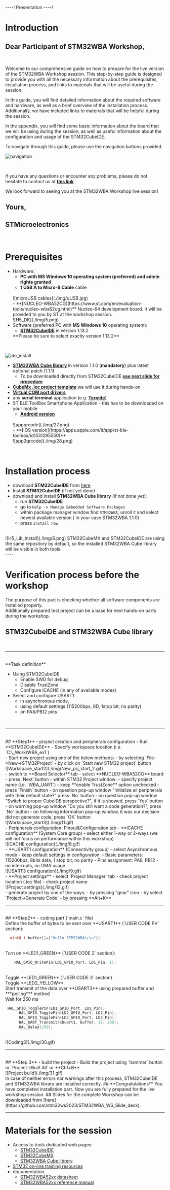 ----!
Presentation
----!

# Introduction
## Dear Participant of STM32WBA Workshop,
<br>

Welcome to our comprehensive guide on how to prepare for the live version of the STM32WBA Workshop session. This step-by-step guide is designed to provide you with all the necessary information about the prerequisites, installation process, and links to materials that will be useful during the session.

In this guide, you will find detailed information about the required software and hardware, as well as a brief overview of the installation process. Additionally, we have included links to materials that will be helpful during the session.


In the appendix, you will find some basic information about the board that we will be using during the session, as well as useful information about the configuration and usage of the STM32CubeIDE.
<br>

To navigate through this guide, please use the navigation buttons provided.
<br>

  ![navigation](./img/navigation.gif)

<br>

If you have any questions or encounter any problems, please do not hesitate to contact us at  **[this link](https://community.st.com/t5/stm32wba/stm32wba-workshop-simplify-your-wireless-design-journey-with-st/m-p/594018)**

We look forward to seeing you at the STM32WBA Workshop live session!
<br>

## Yours,
## STMicroelectronics 
<br>

# Prerequisites
- Hardware:
  - **PC with MS Windows 10 operating system (preferred) and admin rights granted**
  - **1 USB A to Micro-B Cable** cable 
  <br>
  ![microUSB cables](./img/uUSB.jpg)
  <br>
  - **[NUCLEO-WBA52CG](https://www.st.com/en/evaluation-tools/nucleo-wba52cg.html)** Nucleo-64 development board.
  It will be provided to you by ST at the workshop session. 
  <br>
  ![H5_DK](./img/5.png)
  <br>
- Software (preferred PC with **MS Windows 10** operating system):
  - **[STM32CubeIDE](https://www.st.com/en/development-tools/stm32cubeide.html)** in version 1.13.2
  <awarning>
  **Please be sure to select exactly version 1.13.2**
  </awarning>
<br>



  ![ide_install](./img/6.png)
  - **[STM32WBA Cube library](https://rristm.github.io/tomas_materials_v2/stm32ws2023/STM32WBA_WS/master/file_live_1.md/2)** in version 1.1.0 (**mandatory**) plus latest optional patch (1.1.1)
    - To be downloaded directly from STM32CubeIDE **[see next slide for procedure](https://rristm.github.io/tomas_materials_v2/stm32ws2023/STM32WBA_WS/master/file_live_1.md/2)**
  - **[CubeMx .ioc project template](https://github.com/stm32ws2023/WBA_WS_ioc)** we will use it during hands-on
  - **[Virtual COM port drivers](https://www.st.com/en/development-tools/stsw-stm32102.html)**
  -  any **serial terminal** application (e.g. **[Termite](https://termite.software.informer.com/3.4/)**)
  - ST BLE ToolBox Smartphone Application - this has to be downloaded on your mobile
    - **[Android version](https://play.google.com/store/apps/details?id=com.st.dit.stbletoolbox&hl=it&gl=US&pli=1)**
    <br>
    ![appqrcode](./img/27.png)
    <br>
    - **[IOS version](https://apps.apple.com/it/app/st-ble-toolbox/id1531295550)**
    <br>
    ![app2qrcode](./img/28.png)
    <br>

<br>

# Installation process
- download **STM32CubeIDE** from [here](https://www.st.com/en/development-tools/stm32cubeide.html)
- Install **STM32CubeIDE** (if not yet done)
- download and install **STM32WBA Cube library** (if not done yet):
  - run **STM32CubeIDE**
  - go to `Help -> Manage Embedded Software Packages`
  - within package manager window find `STM32WBA`, unroll it and select newest available version ( in your case STM32WBA 1.1.0)
  - press `install now`
<br>
![H5_Lib_Install](./img/6.png)

<ainfo>
STM32CubeMX and STM32CubeIDE are using the same repository by default, so the installed STM32WBA Cube library will be visible in both tools.
</ainfo>


<br>
----


# Verification process before the workshop
The purpose of this part is checking whether all software components are installed properly.
<br>
Additionally prepared test project can be a base for next hands-on parts during the workshop.

## **STM32CubeIDE and STM32WBA Cube library**
<br>

----

<br>
**Task definition**
<br>

- Using STM32CubeIDE
  - Enable SWD for debug
  - Disable TrustZone
  - Configure ICACHE (in any of available modes)
- Select and configure USART1
  - in asynchronous mode,
  - using default settings (115200bps, 8D, 1stop bit, no parity) 
  - on PA8/PB12 pins
<br>

----

<br>
## **Step1** - project creation and peripherals configuration
 - Run **STM32CubeIDE**
 - Specify workspace location (i.e. `C:\_Work\WBA_ex1`)

<br>
- Start new project using one of the below methods:
  - by selecting `File->New->STM32Project` 
  - by click on `Start new STM32 project` button
  <br>
  ![Workspace_start2](./img/New_prj_start_2.gif)
<br>
- switch to **Board Selector** tab
- select **NUCLEO-WBA52CG** board
- press `Next` button
- within STM32 Project window:
  - specify project name (i.e. `WBA_UART`)
  - keep **enable TrustZone** option unchecked
  - press `Finish` button
  - on question pop-up window "Initialize all peripherals with their default state?" press `No` button 
  - on question pop-up window "Switch to proper CubeIDE perspective?", if it is showed, press `Yes` button 
  - on worning pop-up window "Do you still want a code generation?", press `No` button 
  - on following information pop-up window, it was our decision did not generate code, press `OK` button 
  <br>
   ![Workspace_start3](./img/11.gif)
<br>
- Peripherals configuration: Pinout&Configuration tab
- **ICACHE configuration** (System Core group)
  - select either 1-way or 2-ways (we will not focus on performance within this workshop)
  <br>
  ![ICACHE configuration](./img/8.gif)
  <br>
- **USART1 configuration** (Connectivity group)
  - select Asynchronous mode
  - keep default settings in configuration:
    - Basic parameters: 115200bps, 8bits data, 1 stop bit, no parity
    - Pins assignment: PA8, PB12
    - no interrupts, no DMA usage
  <br>
    ![USART3 configuration](./img/9.gif)
<br>
- **Project settings**
  - select `Project Manager` tab
  - check project location (.ioc file)
  - check project name
<br>
   ![Project settings](./img/12.gif)
<br>
  - generate project by one of the ways:
    - by pressing "gear" icon
    - by select `Project->Generate Code`
    - by pressing **Alt+K**

----

<br>
## **Step2** - coding part (`main.c` file)
<br>
Define the buffer of bytes to be sent over **USART1** (`USER CODE PV` section):
<br>

```c
  uint8_t buffer[]={"Hello STM32WBA\r\n"};
```

<br>
Turn on **LED1_GREEN** (`USER CODE 2` section):
<br>

```c
    HAL_GPIO_WritePin(LD1_GPIO_Port, LD1_Pin, 1);
```

<br>
Toggle **LED1_GREEN** (`USER CODE 3` section)
<br>
Toggle **LED2_YELLOW** 
<br>
Start transmit of the data over **USART3** using prepared buffer and ***polling*** method
<br>
Wait for 250 ms
<br>

```c
 HAL_GPIO_TogglePin(LD1_GPIO_Port, LD1_Pin);
	  HAL_GPIO_TogglePin(LD2_GPIO_Port, LD2_Pin);
	  HAL_GPIO_TogglePin(LD3_GPIO_Port, LD3_Pin);
	  HAL_UART_Transmit(&huart1, buffer, 15, 200);
	  HAL_Delay(250);
```

<br>
![Coding3](./img/30.gif)
<br>

----

<br>
## **Step 3** - build the project
- Build the project using `hammer` button or `Project->Built All` or **Ctrl+B**
<br>
![Project build](./img/31.gif)
<br>

<ainfo>
In case of neither errors nor warnings after this process, STM32CubeIDE and STM32WBA library are installed correctly.
</ainfo>


<ainfo>
## **Congratulations** You have completed installation part. Now you are fully prepared for the live workshop session. 
</ainfo>

<ainfo>
## Slides for the complete Workshop can be downloaded from [here](https://github.com/stm32ws2023/STM32WBA_WS_Slide_deck). 
</ainfo>

----

# Materials for the session
- Access to tools dedicated web pages:
  - [STM32CubeIDE](https://www.st.com/en/development-tools/stm32cubeide.html)
  - [STM32CubeMX](https://www.st.com/en/development-tools/stm32cubemx.html)
  - [STM32WBA Cube library](https://www.st.com/en/embedded-software/stm32cubewba.html)
- [STM32 on-line training resources](https://www.st.com/content/st_com/en/support/learning/stm32-education/stm32-moocs.html)
- documentation
  - [STM32WBA52xx datasheet](https://www.st.com/resource/en/datasheet/stm32wba52ce.pdf)
  - [STM32WBA52xx reference manual](https://www.st.com/resource/en/reference_manual/rm0493-multiprotocol-wireless-bluetooth-lowenergy-armbased-32bit-mcu-stmicroelectronics.pdf)



